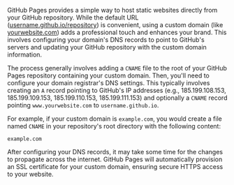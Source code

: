 GitHub Pages provides a simple way to host static websites directly from your GitHub repository. While the default URL ([username.github.io/repository](http://username.github.io/repository)) is convenient, using a custom domain (like [yourwebsite.com](http://yourwebsite.com)) adds a professional touch and enhances your brand. This involves configuring your domain's DNS records to point to GitHub's servers and updating your GitHub repository with the custom domain information.

The process generally involves adding a `CNAME` file to the root of your GitHub Pages repository containing your custom domain. Then, you'll need to configure your domain registrar's DNS settings. This typically involves creating an `A` record pointing to GitHub's IP addresses (e.g., 185.199.108.153, 185.199.109.153, 185.199.110.153, 185.199.111.153) and optionally a `CNAME` record pointing `www.yourwebsite.com` to `username.github.io`.

For example, if your custom domain is `example.com`, you would create a file named `CNAME` in your repository's root directory with the following content:

```
example.com
```

After configuring your DNS records, it may take some time for the changes to propagate across the internet. GitHub Pages will automatically provision an SSL certificate for your custom domain, ensuring secure HTTPS access to your website.